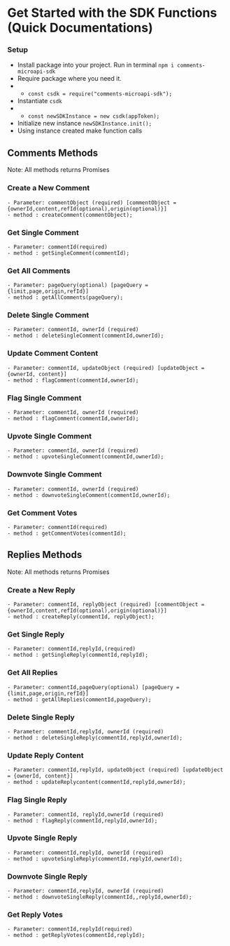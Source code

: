 # Get Started with the SDK Functions (Quick Documentations)

### Setup

- Install package into your project. Run in terminal `npm i comments-microapi-sdk`
- Require package where you need it.
- - `const csdk = require("comments-microapi-sdk");`
- Instantiate `csdk`
- - `const newSDKInstance = new csdk(appToken);`
- Initialize new instance `newSDKInstance.init();`
- Using instance created make function calls

## Comments Methods

Note: All methods returns Promises

### Create a New Comment

    - Parameter: commentObject (required) [commentObject = {ownerId,content,refId(optional),origin(optional)}]
    - method : createComment(commentObject);

### Get Single Comment

    - Parameter: commentId(required)
    - method : getSingleComment(commentId);

### Get All Comments

    - Parameter: pageQuery(optional) [pageQuery = {limit,page,origin,refId}]
    - method : getAllComments(pageQuery);

### Delete Single Comment

    - Parameter: commentId, ownerId (required)
    - method : deleteSingleComment(commentId,ownerId);

### Update Comment Content

    - Parameter: commentId, updateObject (required) [updateObject = {ownerId, content}]
    - method : flagComment(commentId,ownerId);

### Flag Single Comment

    - Parameter: commentId, ownerId (required)
    - method : flagComment(commentId,ownerId);

### Upvote Single Comment

    - Parameter: commentId, ownerId (required)
    - method : upvoteSingleComment(commentId,ownerId);

### Downvote Single Comment

    - Parameter: commentId, ownerId (required)
    - method : downvoteSingleComment(commentId,ownerId);

### Get Comment Votes

    - Parameter: commentId(required)
    - method : getCommentVotes(commentId);

## Replies Methods

Note: All methods returns Promises

### Create a New Reply

    - Parameter: commentId, replyObject (required) [commentObject = {ownerId,content,refId(optional),origin(optional)}]
    - method : createReply(commentId, replyObject);

### Get Single Reply

    - Parameter: commentId,replyId,(required)
    - method : getSingleReply(commentId,replyId);

### Get All Replies

    - Parameter: commentId,pageQuery(optional) [pageQuery = {limit,page,origin,refId}]
    - method : getAllReplies(commentId,pageQuery);

### Delete Single Reply

    - Parameter: commentId,replyId, ownerId (required)
    - method : deleteSingleReply(commentId,replyId,ownerId);

### Update Reply Content

    - Parameter: commentId,replyId, updateObject (required) [updateObject = {ownerId, content}]
    - method : updateReplycontent(commentId,replyId,ownerId);

### Flag Single Reply

    - Parameter: commentId, replyId,ownerId (required)
    - method : flagReply(commentId,replyId,ownerId);

### Upvote Single Reply

    - Parameter: commentId,replyId, ownerId (required)
    - method : upvoteSingleReply(commentId,replyId,ownerId);

### Downvote Single Reply

    - Parameter: commentId,replyId, ownerId (required)
    - method : downvoteSingleReply(commentId,,replyId,ownerId);

### Get Reply Votes

    - Parameter: commentId,replyId(required)
    - method : getReplyVotes(commentId,replyId);
